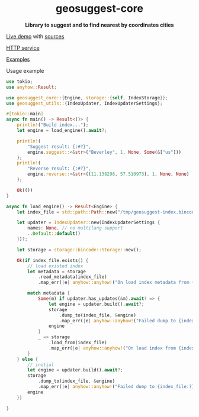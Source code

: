 <div align="center">
  <p><h1>geosuggest-core</h1></p>
  <p><strong>Library to suggest and to find nearest by coordinates cities</strong></p>
  <p></p>
</div>

[Live demo](https://geosuggest.etatarkin.ru/) with [sources](https://github.com/estin/geosuggest/tree/master/geosuggest-demo)

[HTTP service](https://github.com/estin/geosuggest)

[Examples](https://github.com/estin/geosuggest/tree/master/examples/src)

Usage example
```rust
use tokio;
use anyhow::Result;

use geosuggest_core::{Engine, storage::{self, IndexStorage}};
use geosuggest_utils::{IndexUpdater, IndexUpdaterSettings};

#[tokio::main]
async fn main() -> Result<()> {
    println!("Build index...");
    let engine = load_engine().await?;

    println!(
        "Suggest result: {:#?}",
        engine.suggest::<&str>("Beverley", 1, None, Some(&["us"]))
    );
    println!(
        "Reverse result: {:#?}",
        engine.reverse::<&str>((11.138298, 57.510973), 1, None, None)
    );

    Ok(())
}

async fn load_engine() -> Result<Engine> {
    let index_file = std::path::Path::new("/tmp/geosuggest-index.bincode");

    let updater = IndexUpdater::new(IndexUpdaterSettings {
        names: None, // no multilang support
        ..Default::default()
    })?;

    let storage = storage::bincode::Storage::new();

    Ok(if index_file.exists() {
        // load existed index
        let metadata = storage
            .read_metadata(index_file)
            .map_err(|e| anyhow::anyhow!("On load index metadata from {index_file:?}: {e}"))?;

        match metadata {
            Some(m) if updater.has_updates(&m).await? => {
                let engine = updater.build().await?;
                storage
                    .dump_to(index_file, &engine)
                    .map_err(|e| anyhow::anyhow!("Failed dump to {index_file:?}: {e}"))?;
                engine
            }
            _ => storage
                .load_from(index_file)
                .map_err(|e| anyhow::anyhow!("On load index from {index_file:?}: {e}"))?,
        }
    } else {
        // initial
        let engine = updater.build().await?;
        storage
            .dump_to(index_file, &engine)
            .map_err(|e| anyhow::anyhow!("Failed dump to {index_file:?}: {e}"))?;
        engine
    })

}
```
